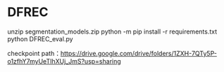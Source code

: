 # DFREC
unzip segmentation_models.zip
python -m pip install -r requirements.txt
python DFREC_eval.py

checkpoint path：https://drive.google.com/drive/folders/1ZXH-7QTy5P-o1zfhY7myUeTIhXUj_JmS?usp=sharing
